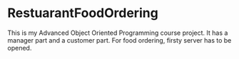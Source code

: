 # RestuarantFoodOrdering

This is my Advanced Object Oriented Programming course project.
It has a manager part and a customer part. For food ordering, firsty server has to be opened. 
